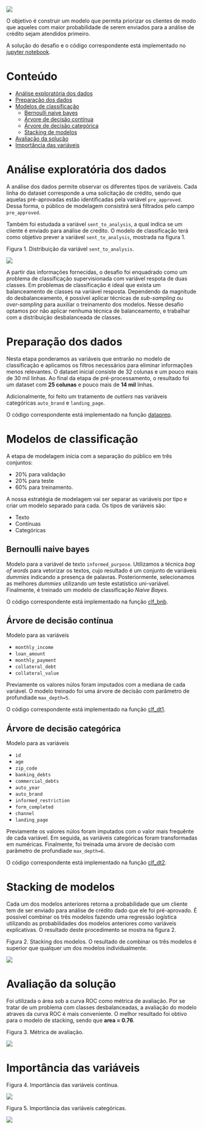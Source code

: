 ![](figures/logo.png)

O objetivo é construir um modelo que permita priorizar os clientes de modo 
que aqueles com maior probabilidade de serem enviados para a análise de 
crédito sejam atendidos primeiro.

A solução do desafio e o código correspondente está implementado no
[jupyter notebook](notebook/modelo_de_prioridade_clientes.ipynb).

# Conteúdo

- [Análise exploratória dos dados](#análise-exploratoria-dos-dados)
- [Preparação dos dados](#preparação-dos-dados)
- [Modelos de classificação](#modelos-de-classificação)
  - [Bernoulli naive bayes](#bernoulli-naive-bayes)
  - [Árvore de decisão contínua](#árvore-de-decisão-contínua)
  - [Árvore de decisão categórica](#árvore-de-decisão-categórica)
  - [Stacking de modelos](#stacking-de-modelos)
- [Avaliação da solução](#avaliação-da-solução)
- [Importância das variáveis](#importância-das-variáveis)

# Análise exploratória dos dados

A análise dos dados permite observar os diferentes tipos de variáveis.
Cada linha do dataset corresponde a uma solicitação de crédito, sendo
que aquelas pré-aprovadas estão identificadas pela variável `pre_approved`.
Dessa forma, o público de modelagem consistirá será filtrados
pelo campo `pre_approved`.

Também foi estudada a variável `sent_to_analysis`, a qual indica se um cliente
é enviado para análise de credito. O modelo de classificação terá como objetivo
prever a variável `sent_to_analysis`, mostrada na figura 1.


Figura 1. Distribuição da variável `sent_to_analysis`.

![](figures/fig1.png)

A partir das informações fornecidas, o desafio foi enquadrado como um
problema de classificação supervisionada com variável respota de duas classes.
Em problemas de classificação é ideal que exista um balanceamento de classes
na variável resposta. Dependendo da magnitude do desbalanceamento, é possivel
aplicar técnicas de _sub-sampling_ ou _over-sampling_ para auxiliar o
treinamento dos modelos. Nesse desafio optamos por não aplicar nenhuma técnica
de balanceamento, e trabalhar com a distribuição desbalanceada de classes. 

# Preparação dos dados

Nesta etapa ponderamos as variáveis que entrarão no modelo de classificação e 
aplicamos os filtros necessários para eliminar informações menos relevantes.
O dataset inicial consiste de 32 colunas e um pouco mais de 30 mil linhas. Ao final
da etapa de pré-processamento, o resultado foi um dataset com **25 colunas** e pouco mais
de **14 mil** linhas.

Adicionalmente, foi feito um tratamento de _outliers_ nas variáveis categóricas
`auto_brand` e `landing_page`.

O código correspondente está implementado na função [dataprep](python/myutils.py#L19).

# Modelos de classificação

A etapa de modelagem inicia com a separação do público em três conjuntos:
- 20% para validação
- 20% para teste
- 60% para treinamento.

A nossa estratégia de modelagem vai ser separar as variáveis por tipo e criar
um modelo separado para cada. Os tipos de variáveis são:
- Texto
- Contínuas
- Categóricas

## Bernoulli naive bayes
Modelo para a variável de texto `informed_purpose`. Utilizamos a técnica
_bag of words_ para vetorizar os textos, cujo resultado é um conjunto de variáveis 
_dummies_ indicando a presença de palavras. Posteriormente, selecionamos as melhores
_dummies_ utilizando um teste estatístico uni-variável. Finalmente, é treinado um
modelo de classificação _Naive Bayes_.

O código correspondente está implementado na função [clf_bnb](python/modelos.py#L16-L42). 

## Árvore de decisão contínua
Modelo para as variáveis
- `monthly_income`
- `loan_amount`
- `monthly_payment`
- `collateral_debt`
- `collateral_value`

Previamente os valores núlos foram imputados com a mediana de cada variável. 
O modelo treinado foi uma árvore de decisão com parâmetro de profundiade `max_depth=5`.

O código correspondente está implementado na função [clf_dt1](python/modelos.py#L45-L66). 

## Árvore de decisão categórica
Modelo para as variáveis
- `id`
- `age`
- `zip_code`
- `banking_debts`
- `commercial_debts`
- `auto_year`
- `auto_brand`
- `informed_restriction`
- `form_completed`
- `channel`
- `landing_page`

Previamente os valores núlos foram imputados com o valor mais frequênte de cada variável. 
Em seguida, as variáveis categóricas foram transformadas em numéricas. Finalmente, 
foi treinada uma árvore de decisão com parâmetro de profundiade `max_depth=6`.


O código correspondente está implementado na função [clf_dt2](python/modelos.py#L66-L99). 

# Stacking de modelos
Cada um dos modelos anteriores retorna a probabilidade que um cliente tem de ser enviado
para análise de crédito dado que ele foi pré-aprovado. É possivel combinar os três modelos
fazendo uma regressão logística utilizando as probabilidades dos modelos anteriores como
variáveis explicativas. O resultado deste procedimento se mostra na figura 2. 

Figura 2. Stacking dos modelos. O resultado de combinar os três modelos é superior que
qualquer um dos modelos individualmente.

![](figures/fig2.png)

# Avaliação da solução

Foi utilizada o área sob a curva ROC como métrica de avaliação. Por se tratar de um problema
com classes desbalanceadas, a avaliação do modelo atraves da curva ROC é mais conveniente.
O melhor resultado foi obtivo para o modelo de stacking, sendo que **area = 0.76**.

Figura 3. Métrica de avaliação. 

![](figures/fig3.png)
 
# Importância das variáveis

Figura 4. Importância das variáveis contínua.

![](figures/fig4.png)

Figura 5. Importância das variáveis categóricas.

![](figures/fig5.png)
